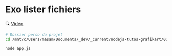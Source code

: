 # Exo lister fichiers

🔍 [Vidéo](https://youtu.be/cT6b6_XzFmI?si=9P-Rw3E2D7npgma4&t=1296)

```bash
# Dossier perso du projet
cd /mnt/c/Users/masam/Documents/_dev/_current/nodejs-tutos-grafikart/01-javascript-cote-serveur/01-lire-et-ecrire-des-fichiers/exo-lister-fichiers

node app.js
```
